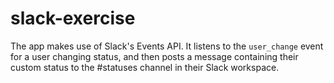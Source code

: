 # slack-exercise

The app makes use of Slack's Events API. It listens to the `user_change` event for a user changing status, and then posts a message containing their custom status to the #statuses channel in their Slack workspace.
